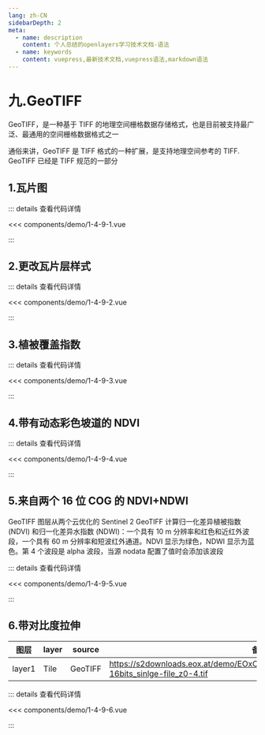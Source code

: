 ```yaml
---
lang: zh-CN
sidebarDepth: 2
meta:
  - name: description
    content: 个人总结的openlayers学习技术文档-语法
  - name: keywords
    content: vuepress,最新技术文档,vuepress语法,markdown语法
---
```


# 九.GeoTIFF

GeoTIFF，是一种基于 TIFF 的地理空间栅格数据存储格式，也是目前被支持最广泛、最通用的空间栅格数据格式之一

通俗来讲，GeoTIFF 是 TIFF 格式的一种扩展，是支持地理空间参考的 TIFF. GeoTIFF 已经是 TIFF 规范的一部分

## 1.瓦片图

  <Container url="https://zhoubichuan.com/resume/demo/?type=openlayers&name=1-4-9-1.vue" />

::: details 查看代码详情

<<< components/demo/1-4-9-1.vue

:::

## 2.更改瓦片层样式

  <Container url="https://zhoubichuan.com/resume/demo/?type=openlayers&name=1-4-9-2.vue" />

::: details 查看代码详情

<<< components/demo/1-4-9-2.vue

:::

## 3.植被覆盖指数

  <Container url="https://zhoubichuan.com/resume/demo/?type=openlayers&name=1-4-9-3.vue" />

::: details 查看代码详情

<<< components/demo/1-4-9-3.vue

:::

## 4.带有动态彩色坡道的 NDVI

  <Container url="https://zhoubichuan.com/resume/demo/?type=openlayers&name=1-4-9-4.vue" />

::: details 查看代码详情

<<< components/demo/1-4-9-4.vue

:::

## 5.来自两个 16 位 COG 的 NDVI+NDWI

GeoTIFF 图层从两个云优化的 Sentinel 2 GeoTIFF 计算归一化差异植被指数 (NDVI) 和归一化差异水指数 (NDWI)：一个具有 10 m 分辨率和红色和近红外波段，一个具有 60 m 分辨率和短波红外通道。NDVI 显示为绿色，NDWI 显示为蓝色。第 4 个波段是 alpha 波段，当源 nodata 配置了值时会添加该波段

  <Container url="https://zhoubichuan.com/resume/demo/?type=openlayers&name=1-4-9-5.vue" />

::: details 查看代码详情

<<< components/demo/1-4-9-5.vue

:::

## 6.带对比度拉伸

| 图层   | layer | source  | 备注                                                                                                 |
| ------ | ----- | ------- | ---------------------------------------------------------------------------------------------------- |
| layer1 | Tile  | GeoTIFF | https://s2downloads.eox.at/demo/EOxCloudless/2020/rgbnir/s2cloudless2020-16bits_sinlge-file_z0-4.tif |

  <Container url="https://zhoubichuan.com/resume/demo/?type=openlayers&name=1-4-9-6.vue" />

::: details 查看代码详情

<<< components/demo/1-4-9-6.vue

:::
